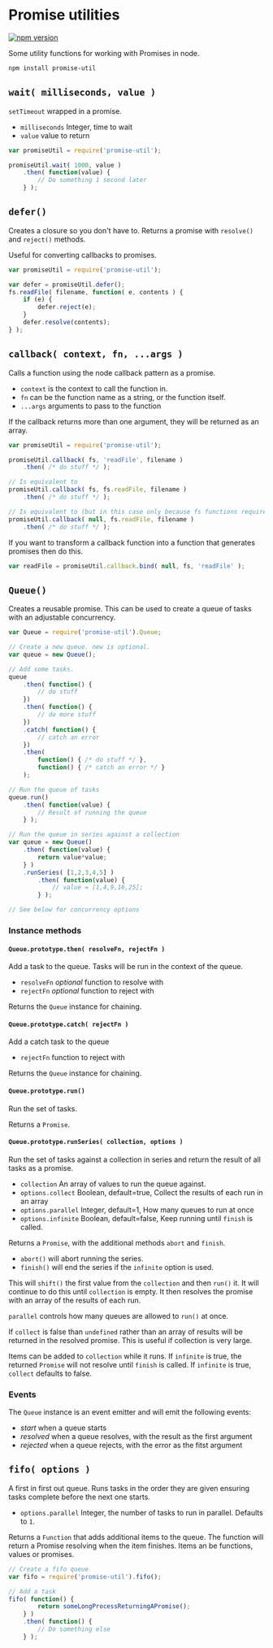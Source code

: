 # Promise utilities

[![npm version](https://badge.fury.io/js/promise-util.svg)](http://badge.fury.io/js/promise-util)

Some utility functions for working with Promises in node.

```bash
npm install promise-util
```

## `wait( milliseconds, value )`

`setTimeout` wrapped in a promise.

* `milliseconds` Integer, time to wait
* `value` value to return

```js
var promiseUtil = require('promise-util');

promiseUtil.wait( 1000, value )
	.then( function(value) {
		// Do something 1 second later
	} );
```

## `defer()`

Creates a closure so you don't have to.  Returns a promise with `resolve()` and `reject()` methods.  

Useful for converting callbacks to promises.

```js
var promiseUtil = require('promise-util');

var defer = promiseUtil.defer();
fs.readFile( filename, function( e, contents ) {
	if (e) {
		defer.reject(e);
	}
	defer.resolve(contents);
} );
```

## `callback( context, fn, ...args )`

Calls a function using the node callback pattern as a promise.

* `context` is the context to call the function in.
* `fn` can be the function name as a string, or the function itself.
* `...args` arguments to pass to the function

If the callback returns more than one argument, they will be returned as an array.

```js
var promiseUtil = require('promise-util');

promiseUtil.callback( fs, 'readFile', filename )
	.then( /* do stuff */ );

// Is equivalent to
promiseUtil.callback( fs, fs.readFile, filename )
	.then( /* do stuff */ );

// Is equivalent to (but in this case only because fs functions require no context)
promiseUtil.callback( null, fs.readFile, filename )
	.then( /* do stuff */ ); 
```

If you want to transform a callback function into a function that generates
promises then do this. 

```js
var readFile = promiseUtil.callback.bind( null, fs, 'readFile' );
```

## `Queue()`

Creates a reusable promise.  This can be used to create a queue of tasks with an adjustable concurrency.

```js
var Queue = require('promise-util').Queue;

// Create a new queue. new is optional.
var queue = new Queue();

// Add some tasks.
queue
	.then( function() {
		// do stuff
	})
	.then( function() {
		// do more stuff
	})
	.catch( function() {
		// catch an error
	})
	.then( 
		function() { /* do stuff */ },
		function() { /* catch an error */ }
	);

// Run the queue of tasks
queue.run()
	.then( function(value) {
		// Result of running the queue
	} );

// Run the queue in series against a collection
var queue = new Queue()
	.then( function(value) {
		return value*value;
	} )
	.runSeries( [1,2,3,4,5] )
		.then( function(value) {
			// value = [1,4,9,16,25];
		} );

// See below for concurrency options
```

### Instance methods

#### `Queue.prototype.then( resolveFn, rejectFn )`

Add a task to the queue.  Tasks will be run in the context of the queue.

* `resolveFn` _optional_ function to resolve with
* `rejectFn` _optional_ function to reject with

Returns the `Queue` instance for chaining.

#### `Queue.prototype.catch( rejectFn )`

Add a catch task to the queue

* `rejectFn` function to reject with

Returns the `Queue` instance for chaining.

#### `Queue.prototype.run()`

Run the set of tasks.

Returns a `Promise`.

#### `Queue.prototype.runSeries( collection, options )`

Run the set of tasks against a collection in series and return the result of all tasks as a promise.

* `collection` An array of values to run the queue against.
* `options.collect` Boolean, default=true, Collect the results of each run in an array
* `options.parallel` Integer, default=1, How many queues to run at once
* `options.infinite` Boolean, default=false, Keep running until `finish` is called.

Returns a `Promise`, with the additional methods `abort` and `finish`.

* `abort()` will abort running the series.
* `finish()` will end the series if the `infinite` option is used.

This will `shift()` the first value from the `collection` and then `run()` it.  It will continue to do this until `collection` is empty.  It then resolves the promise with an array of the results of each run.

`parallel` controls how many queues are allowed to `run()` at once.

If `collect` is false than `undefined` rather than an array of results will be returned in the resolved promise.  This is useful if collection is very large.

Items can be added to `collection` while it runs.  If `infinite` is true, the returned `Promise` will not resolve until `finish` is called.  If `infinite` is true, `collect` defaults to false.

### Events

The `Queue` instance is an event emitter and will emit the following events:

* *start* when a queue starts
* *resolved* when a queue resolves, with the result as the first argument
* *rejected* when a queue rejects, with the error as the fitst argument

## `fifo( options )`

A first in first out queue.  Runs tasks in the order they are given ensuring tasks complete before the next one starts.

* `options.parallel` Integer, the number of tasks to run in parallel.  Defaults to `1`.

Returns a `Function` that adds additional items to the queue.
The function will return a Promise resolving when the item finishes.  Items an be functions, values or promises.

```js
// Create a fifo queue
var fifo = require('promise-util').fifo();

// Add a task
fifo( function() {	
		return someLongProcessReturningAPromise();
	} )
	.then( function() {
		// Do something else
	} );


